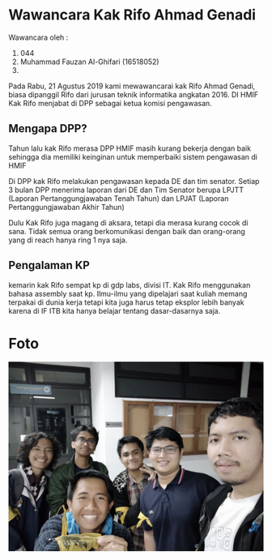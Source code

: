 # Wawancara Kak Rifo Ahmad Genadi

Wawancara oleh :

1. 044
2. Muhammad Fauzan Al-Ghifari (16518052)
3. 

Pada Rabu, 21 Agustus 2019 kami mewawancarai kak Rifo Ahmad Genadi, biasa dipanggil Rifo dari jurusan teknik informatika angkatan 2016. DI HMIF Kak Rifo menjabat di DPP sebagai ketua komisi pengawasan.

## Mengapa DPP?
Tahun lalu kak Rifo merasa DPP HMIF masih kurang bekerja dengan baik sehingga dia memiliki keinginan untuk memperbaiki sistem pengawasan di HMIF

Di DPP kak Rifo melakukan pengawasan kepada DE dan tim senator. Setiap 3 bulan DPP menerima laporan dari DE dan Tim Senator berupa LPJTT (Laporan Pertanggungjawaban Tenah Tahun) dan LPJAT (Laporan Pertanggungjawaban Akhir Tahun)

Dulu Kak Rifo juga magang di aksara, tetapi dia merasa kurang cocok di sana. Tidak semua orang berkomunikasi dengan baik dan orang-orang yang di reach hanya ring 1 nya saja.

## Pengalaman KP
kemarin kak Rifo sempat kp di gdp labs, divisi IT. Kak Rifo menggunakan bahasa assembly saat kp. Ilmu-ilmu yang dipelajari saat kuliah memang terpakai di dunia kerja tetapi kita juga harus tetap eksplor lebih banyak karena di IF ITB kita hanya belajar tentang dasar-dasarnya saja.



# Foto
![foto](./16518044-16518052-16518115-16518249-16518333.jpg)
